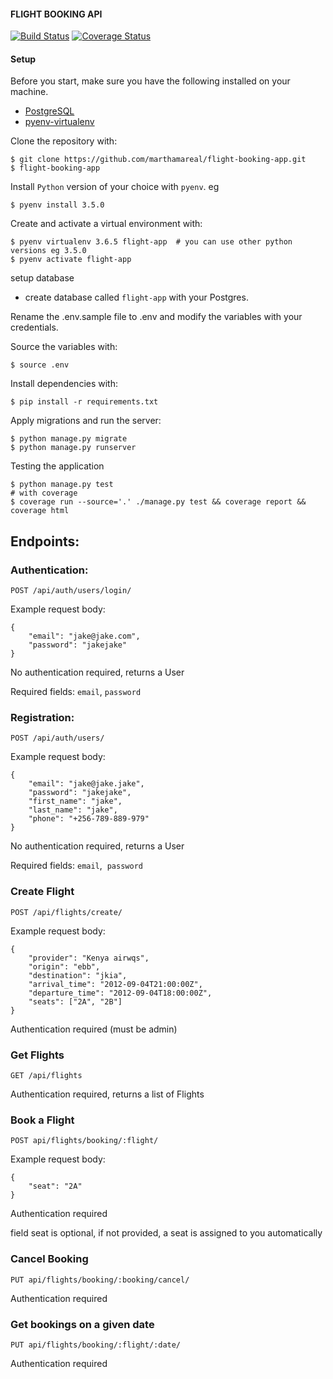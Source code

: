 #### FLIGHT BOOKING API
[![Build Status](https://travis-ci.org/marthamareal/flight-booking-app.svg?branch=develop)](https://travis-ci.org/marthamareal/flight-booking-app)
[![Coverage Status](https://coveralls.io/repos/github/marthamareal/flight-booking-app/badge.svg?branch=develop)](https://coveralls.io/github/marthamareal/flight-booking-app?branch=develop)
#### Setup
Before you start, make sure you have the following installed on your machine.
- [PostgreSQL](https://www.postgresql.org/)
- [pyenv-virtualenv](https://github.com/pyenv/pyenv-virtualenv)

Clone the repository with:
```
$ git clone https://github.com/marthamareal/flight-booking-app.git
$ flight-booking-app
```
Install `Python` version of your choice with `pyenv`. eg
```
$ pyenv install 3.5.0  
```
Create and activate a virtual environment with:
```
$ pyenv virtualenv 3.6.5 flight-app  # you can use other python versions eg 3.5.0
$ pyenv activate flight-app 
```

setup database
- create database called `flight-app` with your Postgres.

Rename the .env.sample file to .env and modify the variables with your credentials.

Source the variables with:
```
$ source .env
```
Install dependencies with:
```
$ pip install -r requirements.txt
```
Apply migrations and run the server:
```
$ python manage.py migrate
$ python manage.py runserver
```
Testing the application
```
$ python manage.py test
# with coverage
$ coverage run --source='.' ./manage.py test && coverage report && coverage html
```

Endpoints:
----------

### Authentication:

`POST /api/auth/users/login/`

Example request body:

```source-json
{
    "email": "jake@jake.com",
    "password": "jakejake"
}
```

No authentication required, returns a User

Required fields: `email`, `password`

### Registration:

`POST /api/auth/users/`

Example request body:

```source-json
{
    "email": "jake@jake.jake",
    "password": "jakejake",
    "first_name": "jake",
    "last_name": "jake",
    "phone": "+256-789-889-979"
}
```

No authentication required, returns a User

Required fields: `email`,  `password`

### Create Flight

`POST /api/flights/create/`

Example request body:

```source-json
{
    "provider": "Kenya airwqs",
    "origin": "ebb",
    "destination": "jkia",
    "arrival_time": "2012-09-04T21:00:00Z",
    "departure_time": "2012-09-04T18:00:00Z",
    "seats": ["2A", "2B"]
}
```
Authentication required (must be admin)

### Get Flights

`GET /api/flights`

Authentication required, returns a list of Flights

### Book a Flight
`POST api/flights/booking/:flight/`

Example request body:

```source-json
{
    "seat": "2A"
}
```
Authentication required

field seat is optional, if not provided, a seat is assigned to you automatically

### Cancel Booking
`PUT api/flights/booking/:booking/cancel/`

Authentication required

### Get bookings on a given date
`PUT api/flights/booking/:flight/:date/`

Authentication required

